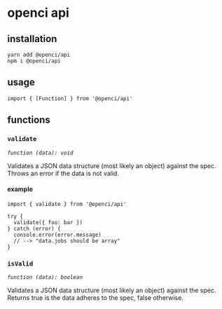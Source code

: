 # openci api

## installation

```
yarn add @openci/api
npm i @openci/api
```

## usage

```
import { [Function] } from '@openci/api'
```

## functions

### `validate`

_`function (data): void`_

Validates a JSON data structure (most likely an object) against the spec. Throws an error if the
data is not valid.

#### example

```
import { validate } from '@openci/api'

try {
  validate({ foo: bar })
} catch (error) {
  console.error(error.message)
  // --> "data.jobs should be array"
}
```

### `isValid`

_`function (data): boolean`_

Validates a JSON data structure (most likely an object) against the spec. Returns true is the data
adheres to the spec, false otherwise.
